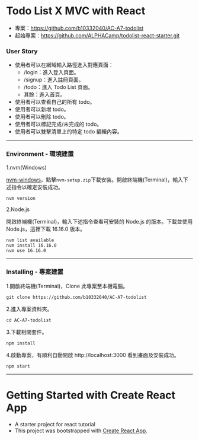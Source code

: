 # Todo List X MVC with React

- 專案：https://github.com/b10332040/AC-A7-todolist
- 起始專案：https://github.com/ALPHACamp/todolist-react-starter.git

### User Story

- 使用者可以在網域輸入路徑進入對應頁面：
  - /login：進入登入頁面。
  - /signup：進入註冊頁面。
  - /todo：進入 Todo List 頁面。
  - 其餘：進入首頁。
- 使用者可以查看自己的所有 todo。
- 使用者可以新增 todo。
- 使用者可以刪除 todo。
- 使用者可以標記完成/未完成的 todo。
- 使用者可以雙擊清單上的特定 todo 編輯內容。

---

### Environment - 環境建置

1.nvm(Windows)

[nvm-windows](https://github.com/coreybutler/nvm-windows/releases)，點擊`nvm-setup.zip`下載安裝。開啟終端機(Terminal)，輸入下述指令以確定安裝成功。

```
nvm version
```

2.Node.js

開啟終端機(Terminal)，輸入下述指令查看可安裝的 Node.js 的版本。下載並使用 Node.js，這裡下載 16.16.0 版本。

```
nvm list available
nvm install 16.16.0
nvm use 16.16.0
```

---

### Installing - 專案建置

1.開啟終端機(Terminal)，Clone 此專案至本機電腦。

```
git clone https://github.com/b10332040/AC-A7-todolist
```

2.進入專案資料夾。

```
cd AC-A7-todolist
```

3.下載相關套件。

```
npm install
```

4.啟動專案，有順利自動開啟 http://localhost:3000 看到畫面及安裝成功。

```
npm start
```

---

# Getting Started with Create React App

- A starter project for react tutorial
- This project was bootstrapped with [Create React App](https://github.com/facebook/create-react-app).
